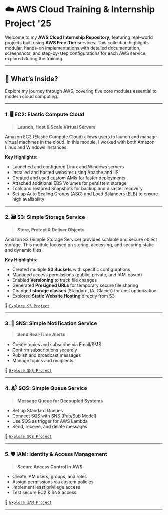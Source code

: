 # ☁️ AWS Cloud Training & Internship Project '25

Welcome to my **AWS Cloud Internship Repository**, featuring real-world projects built using **AWS Free-Tier** services. This collection highlights modular, hands-on implementations with detailed documentation, screenshots, and step-by-step configurations for each AWS service explored during the training.

---

## 🚀 What’s Inside?

Explore my journey through AWS, covering five core modules essential to modern cloud computing:

---

### 1. 🖥️ EC2: Elastic Compute Cloud
> **Launch, Host & Scale Virtual Servers**

Amazon EC2 (Elastic Compute Cloud) allows users to launch and manage virtual machines in the cloud. In this module, I worked with both Amazon Linux and Windows instances.

**Key Highlights:**
- Launched and configured Linux and Windows servers
- Installed and hosted websites using Apache and IIS
- Created and used custom AMIs for faster deployments
- Attached additional EBS Volumes for persistent storage
- Took and restored Snapshots for backup and disaster recovery
- Set up Auto Scaling Groups (ASG) and Load Balancers (ELB) to ensure high availability

---

### 2. 🗃️ S3: Simple Storage Service
> **Store, Protect & Deliver Objects**

Amazon S3 (Simple Storage Service) provides scalable and secure object storage. This module focused on storing, accessing, and securing static and dynamic files.

**Key Highlights:**
- Created multiple **S3 Buckets** with specific configurations
- Managed access permissions (public, private, and IAM-based)
- Enabled **Versioning** to track file changes
- Generated **Presigned URLs** for temporary secure file sharing
- Changed **storage classes** (Standard, IA, Glacier) for cost optimization
- Explored **Static Website Hosting** directly from S3

🔗 [`Explore S3 Project`](./SimpleStorageService(S3).pdf)

---

### 3. 📢 SNS: Simple Notification Service
> **Send Real-Time Alerts**

- Create topics and subscribe via Email/SMS
- Confirm subscriptions securely
- Publish and broadcast messages
- Manage topics and recipients

🔗 [`Explore SNS Project`](./SNS_Project/README.md)

---

### 4. 📬 SQS: Simple Queue Service
> **Message Queue for Decoupled Systems**

- Set up Standard Queues
- Connect SQS with SNS (Pub/Sub Model)
- Use SQS as trigger for AWS Lambda
- Send, receive, and delete messages

🔗 [`Explore SQS Project`](./SQS_Project/README.md)

---

### 5. 🛡️ IAM: Identity & Access Management
> **Secure Access Control in AWS**

- Create IAM users, groups, and roles
- Assign permissions via custom policies
- Implement least privilege access
- Test secure EC2 & SNS access

🔗 [`Explore IAM Project`](./IAM_Project/README.md)

---
